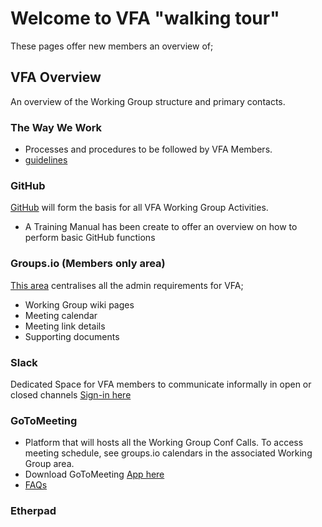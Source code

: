 # Welcome to VFA "walking tour" 
These pages offer new members an overview of;

## VFA Overview
An overview of the Working Group structure and primary contacts.

### The Way We Work
- Processes and procedures to be followed by VFA Members. 
- [guidelines](https://github.com/volumetricformat/the_way_we_work/blob/proposal/Rules/the_way_we_work.md)

### GitHub 
[GitHub](https://github.com/volumetricformat) will form the basis for all VFA Working Group Activities.
- A Training Manual has been create to offer an overview on how to perform basic GitHub functions

### Groups.io (Members only area)
[This area](https://volumetric.groups.io/g/main) centralises all the admin requirements for VFA;
- Working Group wiki pages
- Meeting calendar 
- Meeting link details
- Supporting documents

### Slack
Dedicated Space for VFA members to communicate informally in open or closed channels
[Sign-in here](https://slack.com/signin#/signin)

### GoToMeeting
- Platform that will hosts all the Working Group Conf Calls. To access meeting schedule, see groups.io calendars in the associated Working Group area.
- Download GoToMeeting [App here](https://global.gotomeeting.com/install)
- [FAQs](https://support.goto.com/meeting)

### Etherpad
